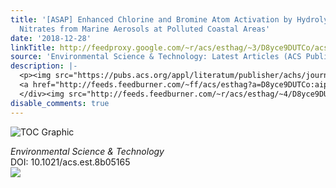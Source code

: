 ```yaml
---
title: '[ASAP] Enhanced Chlorine and Bromine Atom Activation by Hydrolysis of Halogen
  Nitrates from Marine Aerosols at Polluted Coastal Areas'
date: '2018-12-28'
linkTitle: http://feedproxy.google.com/~r/acs/esthag/~3/D8yce9DUTCo/acs.est.8b05165
source: 'Environmental Science & Technology: Latest Articles (ACS Publications)'
description: |-
  <p><img src="https://pubs.acs.org/appl/literatum/publisher/achs/journals/content/esthag/0/esthag.ahead-of-print/acs.est.8b05165/20181228/images/medium/es-2018-05165n_0004.gif" alt="TOC Graphic"/></p><div><cite>Environmental Science & Technology</cite></div><div>DOI: 10.1021/acs.est.8b05165</div><div class="feedflare">
  <a href="http://feeds.feedburner.com/~ff/acs/esthag?a=D8yce9DUTCo:aipFxZbnxyo:yIl2AUoC8zA"><img src="http://feeds.feedburner.com/~ff/acs/esthag?d=yIl2AUoC8zA" border="0"></img></a>
  </div><img src="http://feeds.feedburner.com/~r/acs/esthag/~4/D8yce9DUTCo" height="1" width="1" ...
disable_comments: true
---
```

<p><img src="https://pubs.acs.org/appl/literatum/publisher/achs/journals/content/esthag/0/esthag.ahead-of-print/acs.est.8b05165/20181228/images/medium/es-2018-05165n_0004.gif" alt="TOC Graphic"/></p><div><cite>Environmental Science & Technology</cite></div><div>DOI: 10.1021/acs.est.8b05165</div><div class="feedflare">
<a href="http://feeds.feedburner.com/~ff/acs/esthag?a=D8yce9DUTCo:aipFxZbnxyo:yIl2AUoC8zA"><img src="http://feeds.feedburner.com/~ff/acs/esthag?d=yIl2AUoC8zA" border="0"></img></a>
</div><img src="http://feeds.feedburner.com/~r/acs/esthag/~4/D8yce9DUTCo" height="1" width="1" ...